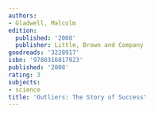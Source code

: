```yaml
---
authors:
- Gladwell, Malcolm
edition:
  published: '2008'
  publisher: Little, Brown and Company
goodreads: '3228917'
isbn: '9780316017923'
published: '2008'
rating: 3
subjects:
- science
title: 'Outliers: The Story of Success'
---
```


